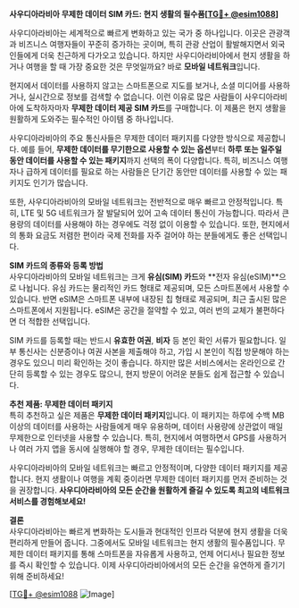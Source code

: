 **사우디아라비아 무제한 데이터 SIM 카드: 현지 생활의 필수품[[TG💪+ @esim1088](https://t.me/s/esim1088)]**

사우디아라비아는 세계적으로 빠르게 변화하고 있는 국가 중 하나입니다. 이곳은 관광객과 비즈니스 여행자들이 꾸준히 증가하는 곳이며, 특히 관광 산업이 활발해지면서 외국인들에게 더욱 친근하게 다가오고 있습니다. 하지만 사우디아라비아에서 현지 생활을 하거나 여행을 할 때 가장 중요한 것은 무엇일까요? 바로 **모바일 네트워크**입니다. 

현지에서 데이터를 사용하지 않고는 스마트폰으로 지도를 보거나, 소셜 미디어를 사용하거나, 실시간으로 정보를 검색할 수 없습니다. 이런 이유로 많은 사람들이 사우디아라비아에 도착하자마자 **무제한 데이터 제공 SIM 카드**를 구매합니다. 이 제품은 현지 생활을 원활하게 도와주는 필수적인 아이템 중 하나입니다.

사우디아라비아의 주요 통신사들은 무제한 데이터 패키지를 다양한 방식으로 제공합니다. 예를 들어, **무제한 데이터를 무기한으로 사용할 수 있는 옵션**부터 **하루 또는 일주일 동안 데이터를 사용할 수 있는 패키지**까지 선택의 폭이 다양합니다. 특히, 비즈니스 여행자나 급하게 데이터를 필요로 하는 사람들은 단기간 동안만 데이터를 사용할 수 있는 패키지도 인기가 많습니다.

또한, 사우디아라비아의 모바일 네트워크는 전반적으로 매우 빠르고 안정적입니다. 특히, LTE 및 5G 네트워크가 잘 발달되어 있어 고속 데이터 통신이 가능합니다. 따라서 큰 용량의 데이터를 사용해야 하는 경우에도 걱정 없이 이용할 수 있습니다. 또한, 현지에서의 통화 요금도 저렴한 편이라 국제 전화를 자주 걸어야 하는 분들에게도 좋은 선택입니다.

**SIM 카드의 종류와 등록 방법**  
사우디아라비아의 모바일 네트워크는 크게 **유심(SIM) 카드**와 **전자 유심(eSIM)**으로 나뉩니다. 유심 카드는 물리적인 카드 형태로 제공되며, 모든 스마트폰에서 사용할 수 있습니다. 반면 eSIM은 스마트폰 내부에 내장된 칩 형태로 제공되며, 최근 출시된 많은 스마트폰에서 지원됩니다. eSIM은 공간을 절약할 수 있고, 여러 번의 교체가 불편하다면 더 적합한 선택입니다.

SIM 카드를 등록할 때는 반드시 **유효한 여권**, **비자** 등 본인 확인 서류가 필요합니다. 일부 통신사는 신분증이나 여권 사본을 제출해야 하고, 가입 시 본인이 직접 방문해야 하는 경우도 있으니 미리 확인하는 것이 좋습니다. 하지만 많은 서비스에서는 온라인으로 간단히 등록할 수 있는 경우도 많으니, 현지 방문이 어려운 분들도 쉽게 접근할 수 있습니다.

**추천 제품: 무제한 데이터 패키지**  
특히 추천하고 싶은 제품은 **무제한 데이터 패키지**입니다. 이 패키지는 하루에 수백 MB 이상의 데이터를 사용하는 사람들에게 매우 유용하며, 데이터 사용량에 상관없이 매일 무제한으로 인터넷을 사용할 수 있습니다. 특히, 현지에서 여행하면서 GPS를 사용하거나 여러 가지 앱을 동시에 실행해야 할 경우, 무제한 데이터는 필수입니다.

사우디아라비아의 모바일 네트워크는 빠르고 안정적이며, 다양한 데이터 패키지를 제공합니다. 현지 생활이나 여행을 계획 중이라면 무제한 데이터 패키지를 먼저 준비하는 것을 권장합니다. **사우디아라비아의 모든 순간을 원활하게 즐길 수 있도록 최고의 네트워크 서비스를 경험해보세요!**

**결론**  
사우디아라비아는 빠르게 변화하는 도시들과 현대적인 인프라 덕분에 현지 생활을 더욱 편리하게 만들어 줍니다. 그중에서도 모바일 네트워크는 현지 생활의 필수품입니다. 무제한 데이터 패키지를 통해 스마트폰을 자유롭게 사용하고, 언제 어디서나 필요한 정보를 즉시 확인할 수 있습니다. 이제 사우디아라비아에서의 모든 순간을 유연하게 즐기기 위해 준비하세요!

[[TG💪+ @esim1088](https://t.me/s/esim1088) ![Image](https://i.postimg.cc/Y0z9fWf4/image.png)]